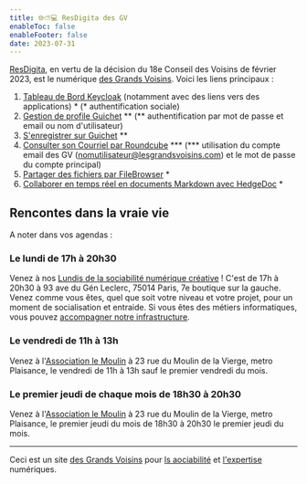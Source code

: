 ```yaml
---
title: 🌐⛅💻 ResDigita des GV
enableToc: false
enableFooter: false
date: 2023-07-31
---
```


[ResDigita](https://www.resdigita.com), en vertu de la décision du 18e Conseil des Voisins de février 2023, est le numérique [des Grands Voisins](https://www.lesgrandsvoisins.com). Voici les liens principaux :

1. [Tableau de Bord Keycloak](https://keycloak.resdigita.com:10443/realms/master/account/) (notamment avec des liens vers des applications) * (* authentification sociale)
2. [Gestion de profile Guichet](https://guichet.lesgrandsvoisins.com) ** (** authentification par mot de passe et email ou nom d'utilisateur)
3. [S'enregistrer sur Guichet](https://guichet.lesgrandsvoisins.com/user/new) **
4. [Consulter son Courriel par Roundcube](https://mail.lesgrandsvoisins.com) *** (*** utilisation du compte email des GV (nomutilisateur@lesgrandsvoisins.com) et le mot de passe du compte principal)
5. [Partager des fichiers par FileBrowser](https://filebrowser.resdigita.com) * 
6. [Collaborer en temps réel en documents Markdown avec HedgeDoc](https://hedgedoc.resdigita.com) *

## Rencontes dans la vraie vie

A noter dans vos agendas :

### Le lundi de 17h à 20h30

Venez à nos [Lundis de la sociabilité numérique créative](what/leslundis.md) ! C'est de 17h à 20h30 à 93 ave du Gén Leclerc, 75014 Paris, 7e boutique sur la gauche. Venez comme vous êtes, quel que soit votre niveau et votre projet, pour un moment de socialisation et entraide. Si vous êtes des métiers informatiques, vous pouvez [accompagner notre infrastructure](config).

### Le vendredi de 11h à 13h 

Venez à l'[Association le Moulin](https://www.assolemoulin.fr) à 23 rue du Moulin de la Vierge, metro Plaisance, le vendredi de 11h à 13h sauf le premier vendredi du mois. 

### Le premier jeudi de chaque mois de 18h30 à 20h30 

Venez à l'[Association le Moulin](https://www.assolemoulin.fr) à 23 rue du Moulin de la Vierge, metro Plaisance, le premier jeudi du mois de 18h30 à 20h30 le premier jeudi du mois. 


---

Ceci est un site [des Grands Voisins](whence/lesgrandsvoisinscom.md) pour [ls aociabilité](what/sociabilitenumerique.md) et [l'expertise](what/web.md) numériques.


